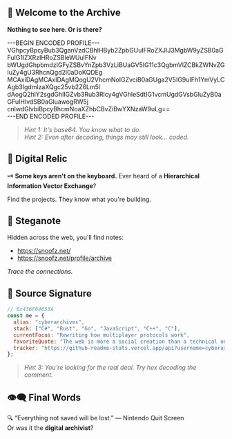 
## 🧠 Welcome to the Archive

**Nothing to see here. Or is there?**

---BEGIN ENCODED PROFILE---
VGhpcyBpcyBub3QganVzdCBhIHByb2ZpbGUuIFRoZXJlJ3MgbW9yZSB0aGFuIG1lZXRzIHRoZSBleWUuIFNv
bWUgdGhpbmdzIGFyZSBvYnZpb3VzLiBUaGV5IG11c3QgbmVlZCBkZWNvZGluZy4gU3RhcnQgd2l0aDoKQDEg
MCAxIDAgMCAxIDAgMQogU2VhcmNoIGZvciB0aGUga2V5IG9uIFh1YmVyLCAgb3IgdmlzaXQgc25vb2Z6Lm5l
dAogQ2hlY2sgdGhlIGZvb3Rub3Rlcy4gVGhleSdtIG1vcmUgdGVsbGluZyB0aGFuIHlvdSB0aGluawogRW5j
cnlwdGlvbiBpcyBhcmNoaXZhbCBvZiBwYXNzaW9uLg==  
---END ENCODED PROFILE---

> *Hint 1: It's base64. You know what to do.*  
> *Hint 2: Even after decoding, things may still look… coded.*

## 🔐 Digital Relic

🗝️ **Some keys aren't on the keyboard.** Ever heard of a **Hierarchical Information Vector Exchange**?

Find the projects. They know what you're building.

## 🧬 Steganote

Hidden across the web, you'll find notes:

- https://snoofz.net/  
- https://snoofz.net/profile/archive  

_Trace the connections._

## 🔎 Source Signature

```javascript
// 0x436F64653A
const me = {
  alias: "cyberarchives",
  stack: ["C#", "Rust", "Go", "JavaScript", "C++", "C"],
  currentFocus: "Rewriting how multiplayer protocols work",
  favoriteQuote: "The web is more a social creation than a technical one.",
  tracker: "https://github-readme-stats.vercel.app/api?username=cyberarchives&show_icons=true&theme=radical",
};
```

> *Hint 3: You’re looking for the real deal. Try hex decoding the comment.*

## 👁️‍🗨️ Final Words

🔍 “Everything not saved will be lost.” — Nintendo Quit Screen  
Or was it the **digital archivist**?


